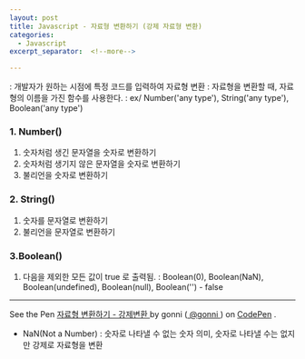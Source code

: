 ```yaml
---
layout: post
title: Javascript - 자료형 변환하기 (강제 자료형 변환)
categories:
  - Javascript
excerpt_separator:  <!--more-->

---
```


: 개발자가 원하는 시점에 특정 코드를 입력하여 자료형 변환
: 자료형을 변환할 때, 자료형의 이름을 가진 함수를 사용한다.
: ex/ Number('any type'), String('any type'), Boolean('any type')

### 1. Number()

1.  숫자처럼 생긴 문자열을 숫자로 변환하기
2.  숫자처럼 생기지 않은 문자열을 숫자로 변환하기
3.  불리언을 숫자로 변환하기

### 2. String()

1.  숫자를 문자열로 변환하기
2.  불리언을 문자열로 변환하기

### 3.Boolean()

1.  다음을 제외한 모든 값이 true 로 출력됨.
    : Boolean(0), Boolean(NaN), Boolean(undefined), Boolean(null), Boolean('') - false

---

<p data-height="425" data-theme-id="0" data-slug-hash="ejgaMZ" data-default-tab="result" data-user="gonni" data-embed-version="2" data-pen-title="자료형 변환하기 - 강제변환" class="codepen"> See the Pen <a href="https://codepen.io/gonni/pen/ejgaMZ/"> 자료형 변환하기 - 강제변환 </a> by gonni (<a href="https://codepen.io/gonni"> @gonni </a>) on <a href="https://codepen.io">CodePen</a> . </p>
<script src="https://static.codepen.io/assets/embed/ei.js"> </script>

- NaN(Not a Number) : 숫자로 나타낼 수 없는 숫자 의미, 숫자로 나타낼 수는 없지만 강제로 자료형을 변환
